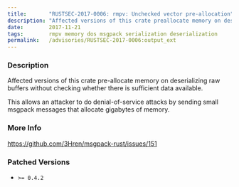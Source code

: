 ```yaml
---
title:       "RUSTSEC-2017-0006: rmpv: Unchecked vector pre-allocation"
description: "Affected versions of this crate preallocate memory on deserializing raw buffers without checking whether there is sufficient data available. This allows an attacker to do denialofservice attacks by sending small msgpack messages that allocate gigabytes of memory."
date:        2017-11-21
tags:        rmpv memory dos msgpack serialization deserialization
permalink:   /advisories/RUSTSEC-2017-0006:output_ext
---
```


### Description

Affected versions of this crate pre-allocate memory on deserializing raw
buffers without checking whether there is sufficient data available.

This allows an attacker to do denial-of-service attacks by sending small
msgpack messages that allocate gigabytes of memory.

### More Info

<https://github.com/3Hren/msgpack-rust/issues/151>

### Patched Versions

- `>= 0.4.2`


